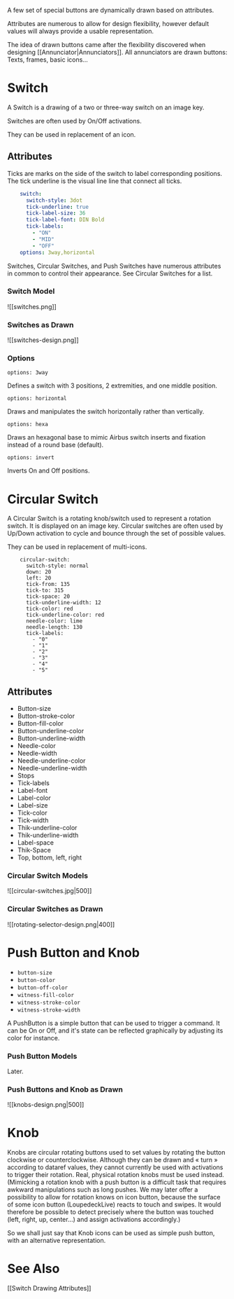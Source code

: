 A few set of special buttons are dynamically drawn based on attributes.

Attributes are numerous to allow for design flexibility, however default values will always provide a usable representation.

The idea of drawn buttons came after the flexibility discovered when designing [[Annunciator|Annunciators]]. All annunciators are drawn buttons: Texts, frames, basic icons…

# Switch

A Switch is a drawing of a two or three-way switch on an image key.

Switches are often used by On/Off activations.

They can be used in replacement of an icon.

## Attributes

Ticks are marks on the side of the switch to label corresponding positions. The tick underline is the visual line line that connect all ticks.

```yaml
    switch:
      switch-style: 3dot
      tick-underline: true
      tick-label-size: 36
      tick-label-font: DIN Bold
      tick-labels:
        - "ON"
        - "MID"
        - "OFF"
    options: 3way,horizontal
```

Switches, Circular Switches, and Push Switches have numerous attributes in common to control their appearance. See Circular Switches for a list.

### Switch Model

![[switches.png]]

### Switches as Drawn

![[switches-design.png]]

### Options

`options: 3way`

Defines a switch with 3 positions, 2 extremities, and one middle position.

`options: horizontal`

Draws and manipulates the switch horizontally rather than vertically.

`options: hexa`

Draws an hexagonal base to mimic Airbus switch inserts and fixation instead of a round base (default).

`options: invert`

Inverts On and Off positions.

# Circular Switch

A Circular Switch is a rotating knob/switch used to represent a rotation switch. It is displayed on an image key. Circular switches are often used by Up/Down activation to cycle and bounce through the set of possible values.

They can be used in replacement of multi-icons.

```
    circular-switch:
      switch-style: normal
      down: 20
      left: 20
      tick-from: 135
      tick-to: 315
      tick-space: 20
      tick-underline-width: 12
      tick-color: red
      tick-underline-color: red
      needle-color: lime
      needle-length: 130
      tick-labels:
        - "0"
        - "1"
        - "2"
        - "3"
        - "4"
        - "5"
```

## Attributes

- Button-size
- Button-stroke-color
- Button-fill-color
- Button-underline-color
- Button-underline-width
- Needle-color
- Needle-width
- Needle-underline-color
- Needle-underline-width
- Stops
- Tick-labels
- Label-font
- Label-color
- Label-size
- Tick-color
- Tick-width
- Thik-underline-color
- Thik-underline-width
- Label-space
- Thik-Space
- Top, bottom, left, right

### Circular Switch Models

![[circular-switches.jpg|500]]

### Circular Switches as Drawn

![[rotating-selector-design.png|400]]

# Push Button and Knob

- `button-size`
- `button-color`
- `button-off-color`
- `witness-fill-color`
- `witness-stroke-color`
- `witness-stroke-width`

A PushButton is a simple button that can be used to trigger a command. It can be On or Off, and it's state can be reflected graphically by adjusting its color for instance.

### Push Button Models

Later.

### Push Buttons and Knob as Drawn

![[knobs-design.png|500]]

# Knob

Knobs are circular rotating buttons used to set values by rotating the button clockwise or counterclockwise. Although they can be drawn and « turn » according to dataref values, they cannot currently be used with activations to trigger their rotation. Real, physical rotation knobs must be used instead. (Mimicking a rotation knob with a push button is a difficult task that requires awkward manipulations such as long pushes. We may later offer a possibility to allow for rotation knows on icon button, because the surface of some icon button (LoupedeckLive) reacts to touch and swipes. It would therefore be possible to detect precisely where the button was touched (left, right, up, center…) and assign activations accordingly.)

So we shall just say that Knob icons can be used as simple push button, with an alternative representation.

# See Also

[[Switch Drawing Attributes]]
